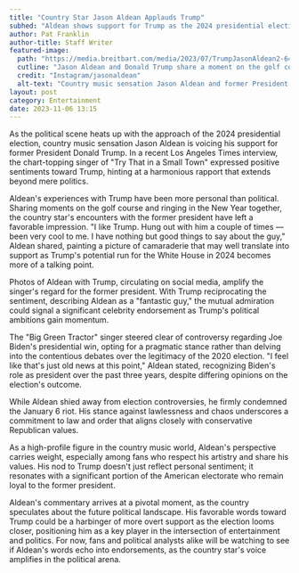 ```yaml
---
title: "Country Star Jason Aldean Applauds Trump"
subhed: "Aldean shows support for Trump as the 2024 presidential election draws near."
author: Pat Franklin
author-title: Staff Writer
featured-image: 
  path: "https://media.breitbart.com/media/2023/07/TrumpJasonAldean2-640x480.jpg"
  cutline: "Jason Aldean and Donald Trump share a moment on the golf course."
  credit: "Instagram/jasonaldean"
  alt-text: "Country music sensation Jason Aldean and former President Donald Trump on the golf links."
layout: post
category: Entertainment
date: 2023-11-06 13:15
---
```


As the political scene heats up with the approach of the 2024 presidential election, country music sensation Jason Aldean is voicing his support for former President Donald Trump. In a recent Los Angeles Times interview, the chart-topping singer of "Try That in a Small Town" expressed positive sentiments toward Trump, hinting at a harmonious rapport that extends beyond mere politics.

Aldean's experiences with Trump have been more personal than political. Sharing moments on the golf course and ringing in the New Year together, the country star's encounters with the former president have left a favorable impression. "I like Trump. Hung out with him a couple of times — been very cool to me. I have nothing but good things to say about the guy," Aldean shared, painting a picture of camaraderie that may well translate into support as Trump's potential run for the White House in 2024 becomes more of a talking point.

Photos of Aldean with Trump, circulating on social media, amplify the singer's regard for the former president. With Trump reciprocating the sentiment, describing Aldean as a "fantastic guy," the mutual admiration could signal a significant celebrity endorsement as Trump's political ambitions gain momentum.

The "Big Green Tractor" singer steered clear of controversy regarding Joe Biden's presidential win, opting for a pragmatic stance rather than delving into the contentious debates over the legitimacy of the 2020 election. "I feel like that's just old news at this point," Aldean stated, recognizing Biden's role as president over the past three years, despite differing opinions on the election's outcome.

While Aldean shied away from election controversies, he firmly condemned the January 6 riot. His stance against lawlessness and chaos underscores a commitment to law and order that aligns closely with conservative Republican values.

As a high-profile figure in the country music world, Aldean's perspective carries weight, especially among fans who respect his artistry and share his values. His nod to Trump doesn't just reflect personal sentiment; it resonates with a significant portion of the American electorate who remain loyal to the former president.

Aldean's commentary arrives at a pivotal moment, as the country speculates about the future political landscape. His favorable words toward Trump could be a harbinger of more overt support as the election looms closer, positioning him as a key player in the intersection of entertainment and politics. For now, fans and political analysts alike will be watching to see if Aldean's words echo into endorsements, as the country star's voice amplifies in the political arena.
